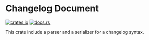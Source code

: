 # Changelog Document

[![crates.io](https://img.shields.io/crates/v/changelog_document?style=flat-square&logo=rust)](https://crates.io/crates/changelog_document)
[![docs.rs](https://img.shields.io/badge/docs.rs-changelog_document-blue?style=flat-square&logo=docs.rs)](https://docs.rs/changelog_document)

This crate include a parser and a serializer for a changelog syntax.
